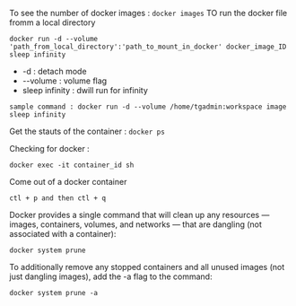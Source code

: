 To see the number of docker images : ```docker images```
TO run the docker file fromm a local directory 
````
docker run -d --volume 'path_from_local_directory':'path_to_mount_in_docker' docker_image_ID sleep infinity 
````
* -d : detach mode 
* --volume  : volume flag 
* sleep infinity : dwill run for infinity 

```
sample command : docker run -d --volume /home/tgadmin:workspace image sleep infinity 

```

Get the stauts of the container : ````docker ps````


Checking for docker :

````docker exec -it container_id sh````

Come out of a docker container 
````
ctl + p and then ctl + q
````

Docker provides a single command that will clean up any resources — images, containers, volumes, and networks — that are dangling (not associated with a container):
```
docker system prune
```
To additionally remove any stopped containers and all unused images (not just dangling images), add the -a flag to the command:
```
docker system prune -a
```
